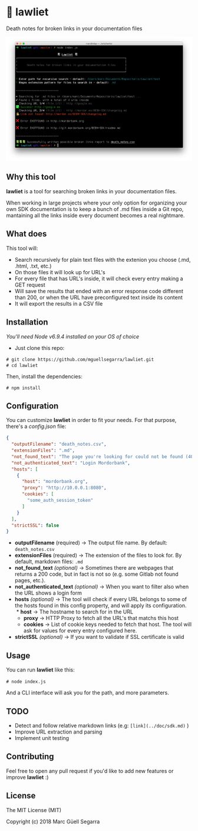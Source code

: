 # 📓 lawliet

Death notes for broken links in your documentation files

![lawliet](https://github.com/mguellsegarra/lawliet/blob/master/screenshot.png?raw=true)

## Why this tool

**lawliet** is a tool for searching broken links in your documentation files.

When working in large projects where your only option for organizing your own SDK documentation is to keep a bunch of .md files inside a Git repo, mantaining all the links inside every document becomes a real nightmare.

## What does

This tool will:

* Search recursively for plain text files with the extenion you choose (.md, .html, .txt, etc.)
* On those files it will look up for URL's
* For every file that has URL's inside, it will check every entry making a GET request
* Will save the results that ended with an error response code different than 200, or when the URL have preconfigured text inside its content
* It will export the results in a CSV file

## Installation

_You'll need Node v6.9.4 installed on your OS of choice_

* Just clone this repo:

```
# git clone https://github.com/mguellsegarra/lawliet.git
# cd lawliet
```

Then, install the dependencies:

```
# npm install
```

## Configuration

You can customize **lawliet** in order to fit your needs. For that purpose, there's a *config.json* file:

```json
{
  "outputFilename": "death_notes.csv",
  "extensionFiles": ".md",
  "not_found_text": "The page you're looking for could not be found (404)",
  "not_authenticated_text": "Login Mordorbank",
  "hosts": [
    {
      "host": "mordorbank.org",
      "proxy": "http://10.0.0.1:8080",
      "cookies": [
        "some_auth_session_token"
      ]
    }
  ],
  "strictSSL": false
}
```

* **outputFilename** (required) →  The output file name. By default: `death_notes.csv`
* **extensionFiles** (required) →  The extension of the files to look for. By default, markdown files: `.md`
* **not_found_text** _(optional)_ → Sometimes there are webpages that returns a 200 code, but in fact is not so (e.g. some Gitlab not found pages, etc.).
* **not_authenticated_text** _(optional)_ → When you want to filter also when the URL shows a login form
* **hosts** _(optional)_ → The tool will check if every URL belongs to some of the hosts found in this config property, and will apply its configuration.
  * __host__ → The hostname to search for in the URL
  * __proxy__ → HTTP Proxy to fetch all the URL's that matchs this host
  * __cookies__ → List of cookie keys needed to fetch that host. The tool will ask for values for every entry configured here.
* **strictSSL** _(optional)_ → If you want to validate if SSL certificate is valid

## Usage

You can run **lawliet** like this:

```# node index.js```

And a CLI interface will ask you for the path, and more parameters.

## TODO

* Detect and follow relative markdown links (e.g: `[link](../doc/sdk.md)` )
* Improve URL extraction and parsing
* Implement unit testing

## Contributing 

Feel free to open any pull request if you'd like to add new features or improve **lawliet** :)

## License 

The MIT License (MIT)

Copyright (c) 2018 Marc Güell Segarra
